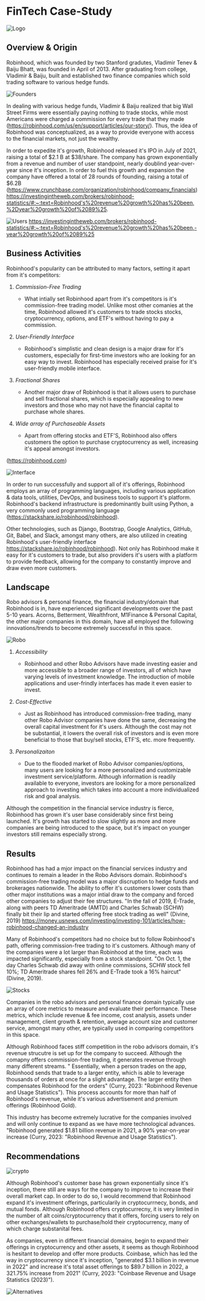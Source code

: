 # FinTech Case-Study

![Logo](Logo.png)

## **Overview & Origin**


Robinhood, which was founded by two Stanford gradutes, Vladimir Tenev & Baiju Bhatt, was founded in April of 2013. After graduating from college, Vladimir & Baiju, built and established two finance companies which sold trading software to various hedge funds.


![Founders](bhattbaijutenevvladimir041017tj-1_750xx7024-3951-0-369.jpg)


In dealing with various hedge funds, Vladimir & Baiju realized that big Wall Street Firms were essentially paying nothing to trade stocks, while most Americans were charged a commission for every trade that they made (https://robinhood.com/us/en/support/articles/our-story/). Thus, the idea of Robinhood was conceptualized, as a way to provide everyone with access to the financial markets, not just the wealthy. 

In order to expedite it's growth, Robinhood released it's IPO in July of 2021, raising a total of $2.1 B at $38/share. The company has grown exponentially from a revenue and number of user standpoint, nearly doublind year-over-year since it's inception. In order to fuel this growth and expansion the company have offered a total of 28 rounds of founding, raising a total of $6.2B (https://www.crunchbase.com/organization/robinhood/company_financials)
https://investingintheweb.com/brokers/robinhood-statistics/#:~:text=Robinhood's%20revenue%20growth%20has%20been,%2Dyear%20growth%20of%2089%25.

![Users](Users.png)
https://investingintheweb.com/brokers/robinhood-statistics/#:~:text=Robinhood's%20revenue%20growth%20has%20been,-year%20growth%20of%2089%25

## **Business Activities**

Robinhood's popularity can be attributed to many factors, setting it apart from it's competitors:

1) *Commission-Free Trading*
	- What intially set Robinhood apart from it's competitors is it's commission-free trading model. Unlike most other comanies at the time, Robinhood allowed it's customers to trade stocks stocks, cryptocurrency, options, and ETF's without having to pay a commission.
	
2) *User-Friendly Interface*
	- Robinhood's simplistic and clean design is a major draw for it's customers, especially for first-time investors who are looking for an easy way to invest. Robinhood has especially received praise for it's user-friendly mobile interface.
	
3) *Fractional Shares*
	- Another major draw of Robinhood is that it allows users to purchase and sell 	fractional shares, which is especially appealing to new investors and those who may not have the financial capital to purchase whole shares.
	
4) *Wide array of Purchaseable Assets*
	- Apart from offering stocks and ETF'S, Robinhood also offers customers the option to 	purchase cryptocurrency as well, increasing it's appeal amongst investors.
	
(https://robinhood.com)

![Interface](Interface.png)

In order to run successfully and support all of it's offerings, Robinhood employs an array of programming languages, including various application & data tools, utilities, DevOps, and business tools to support it's platform. Robinhood's backend infrastructure is predominantly built using Python, a very commonly used programming language (https://stackshare.io/robinhood/robinhood).

Other technologies, such as Django, Bootstrap, Google Analytics, GitHub, Git, Babel, and Slack, amongst many others, are also utilized in creating Robinhood's user-friendly interface https://stackshare.io/robinhood/robinhood).  Not only has Robinhood make it easy for it's customers to trade, but also providers it's users with a platform to provide feedback, allowing for the company to constantly improve and draw even more customers.

## **Landscape**

Robo advisors & personal finance, the financial industry/domain that Robinhood is in, have experienced significant developments over the past 5-10 years. Acorns, Betterment, Wealthfront, M1Finance & Personal Capital, the other major companies in this domain, have all employed the following innovations/trends to become extremely successful in this space.

![Robo](robo.png)

1) *Accessibility*
	- Robinhood and other Robo Advisors have made investing easier and more accessible to a broader range of investors, all of which have varying levels of investment knowledge. The introduction of mobile applications and user-frindly interfaces has made it even easier to invest.

2) *Cost-Effective*
	- Just as Robinhood has introduced commission-free trading, many other Robo Advisor companies have done the same, decreasing the overall capital investment for it's users. Although the cost may not be substantial, it lowers the overall risk of investors and is even more beneficial to those that buy/sell stocks, ETF'S, etc. more frequently.
	
3) *Personalizaiton*
	- Due to the flooded market of Robo Advisor companies/options, many users are 	looking for a more personalized and customizable investment service/platform. Although 	information is readily available to everyone, investors are looking for a more 	personalized approach to investing which takes into account a more individualized risk 	and goal analysis.
	
Although the competition in the financial service industry is fierce, Robinhood has grown it's user base considerably since first being launched. It's growth has started to slow slightly as more and more companies are being introduced to the space, but it's impact on younger investors still remains especially strong.

## **Results**

Robinhood has had a mjor impact on the financial services industry and continues to remain a leader in the Robo Advisors domain. Robinhood's commission-free trading model was a major discruption to hedge funds and brokerages nationwide. The ability to offer it's customers lower costs than other major institutions was a major intial draw to the company and forced other companies to adjust their fee structures. "In the fall of 2019, E-Trade, along with peers TD Ameritrade (AMTD) and Charles Schwab (SCHW) finally bit their lip and started offering free stock trading as well" (Divine, 2019) https://money.usnews.com/investing/investing-101/articles/how-robinhood-changed-an-industry

Many of Robinhood's competitors had no choice but to follow Robinhood's path, offering commission-free trading to it's customers. Although many of the companies were a lot larger than Robinhood at the time, each was impacted significantly, especially from a stock standpoint. "On Oct. 1, the day Charles Schwab did away with online commissions, SCHW stock fell 10%; TD Ameritrade shares fell 26% and E-Trade took a 16% haircut" (Divine, 2019). 

![Stocks](stocks.jpg)

Companies in the robo advisors and personal finance domain typically use an array of core metrics to measure and evaluate their performance. These metrics, which include revenue & fee income, cost analysis, assets under management, client growth & retention, average account size and customer service, amongst many other, are typically used in comparing competitors in this space.

Although Robinhood faces stiff competition in the robo advisors domain, it's revenue strucutre is set up for the company to succeed. Although the comapny offers commission-free trading, it generates revenue through many different streams. " Essentially, when a person trades on the app, Robinhood sends that trade to a larger entity, which is able to leverage thousands of orders at once for a slight advantage. The larger entity then compensates Robinhood for the orders" (Curry, 2023: "Robinhood Revenue and Usage Statistics"). This process accounts for more than half of Robinhood's revenue, while it's various advertisement and premium offerings (Robinhood Gold). 

This industry has become extremely lucrative for the companies involved and will only continue to expand as we have more technological advances. "Robinhood generated $1.81 billion revenue in 2021, a 90% year-on-year increase (Curry, 2023: "Robinhood Revenue and Usage Statistics"). 

## **Recommendations**

![crypto](crypto.webp)

Although Robinhood's customer base has grown exponentially since it's inception, there still are ways for the company to improve to increase their overall market cap. In order to do so, I would recommend that Robinhood expand it's investment offerings, particularily in cryptocurrnecy, bonds, and mutual fonds. Although Robinhood offers cryptocurrecny, it is very limited in the number of alt coins/cryptocurrency that it offers, forcing users to rely on other exchanges/wallets to purchase/hold their cryptocurrency, many of which charge substanital fees.

As companies, even in different financial domains, begin to expand their offerings in cryptocurrency and other assets, it seems as though Robinhood is hesitant to develop and offer more products. Coinbase, which has led the way in cryptocurrency since it's inception, "generated $3.1 billion in revenue in 2022" and increase it's total asset offerings to $89.7 billion in 2022, a 321.75% increase from 2021" (Curry, 2023: "Coinbase Revenue and Usage Statistics (2023)").

![Alternatives](robinhood-alternatives.png)


